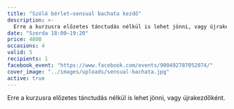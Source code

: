 ```yaml
---
title: "Szóló bérlet—sensual bachata kezdő"
description: >-
  Erre a kurzusra előzetes tánctudás nélkül is lehet jönni, vagy újrakezdőként.
date: "Szerda 18:00–19:20"
price: 4800
occasions: 4
valid: 5
recipients: 1
facebook_event: "https://www.facebook.com/events/900492787052074/"
cover_image: "../images/uploads/sensual-bachata.jpg"
active: true
---
```


Erre a kurzusra előzetes tánctudás nélkül is lehet jönni, vagy újrakezdőként.